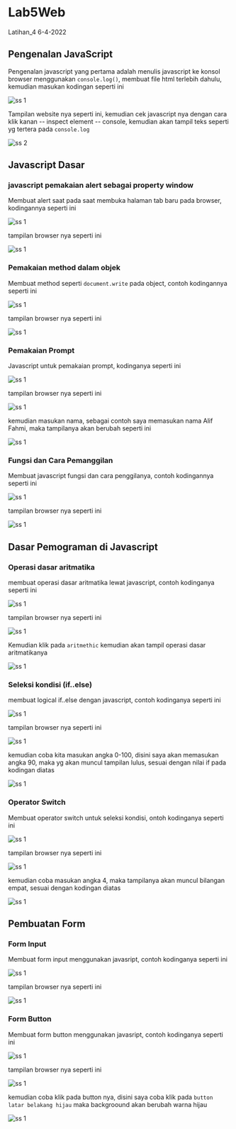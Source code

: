 # Lab5Web
Latihan_4 6-4-2022

## Pengenalan JavaScript
Pengenalan javascript yang pertama adalah menulis javascript ke konsol browser menggunakan `console.log()`, membuat file html terlebih dahulu, kemudian masukan kodingan seperti ini

![ss 1](img/ss1-1.PNG)

Tampilan website nya seperti ini, kemudian cek javascript nya dengan cara klik kanan -- inspect element -- console, kemudian akan tampil teks seperti yg tertera pada `console.log`

![ss 2](img/ss1-2.PNG)

## Javascript Dasar

### javascript pemakaian alert sebagai property window
Membuat alert saat pada saat membuka halaman tab baru pada browser, kodingannya seperti ini

![ss 1](img/ss2-1.PNG)

tampilan browser nya seperti ini

![ss 1](img/ss2-2.PNG)

### Pemakaian method dalam objek
Membuat method seperti `document.write` pada object, contoh kodingannya seperti ini

![ss 1](img/ss3-1.PNG)

tampilan browser nya seperti ini

![ss 1](img/ss3-2.PNG)

### Pemakaian Prompt
Javascript untuk pemakaian prompt, kodinganya seperti ini

![ss 1](img/ss4-1.PNG)

tampilan browser nya seperti ini

![ss 1](img/ss4-2.PNG)

kemudian masukan nama, sebagai contoh saya memasukan nama Alif Fahmi, maka tampilanya akan berubah seperti ini

![ss 1](img/ss4-3.PNG)

### Fungsi dan Cara Pemanggilan
Membuat javascript fungsi dan cara penggilanya, contoh kodingannya seperti ini

![ss 1](img/ss5-1.PNG)

tampilan browser nya seperti ini

![ss 1](img/ss5-2.PNG)

## Dasar Pemograman di Javascript

### Operasi dasar aritmatika
membuat operasi dasar aritmatika lewat javascript, contoh kodinganya seperti ini

![ss 1](img/ss6-1.PNG)

tampilan browser nya seperti ini

![ss 1](img/ss6-2.PNG)

Kemudian klik pada `aritmethic` kemudian akan tampil operasi dasar aritmatikanya

![ss 1](img/ss6-3.PNG)

### Seleksi kondisi (if..else)
membuat logical if..else dengan javascript, contoh kodinganya seperti ini

![ss 1](img/ss7-1.PNG)

tampilan browser nya seperti ini

![ss 1](img/ss7-2.PNG)

kemudian coba kita masukan angka 0-100, disini saya akan memasukan angka 90, maka yg akan muncul tampilan lulus, sesuai dengan nilai if pada kodingan diatas

![ss 1](img/ss7-3.PNG)

### Operator Switch
Membuat operator switch untuk seleksi kondisi, ontoh kodinganya seperti ini

![ss 1](img/ss8-1.PNG)

tampilan browser nya seperti ini

![ss 1](img/ss8-2.PNG)

kemudian coba masukan angka 4, maka tampilanya akan muncul bilangan empat, sesuai dengan kodingan diatas

![ss 1](img/ss8-3.PNG)

## Pembuatan Form

### Form Input
Membuat form input menggunakan javasript, contoh kodinganya seperti ini

![ss 1](img/ss9-1.PNG)

tampilan browser nya seperti ini

![ss 1](img/ss9-2.PNG)

### Form Button
Membuat form button menggunakan javasript, contoh kodinganya seperti ini

![ss 1](img/ss10-1.PNG)

tampilan browser nya seperti ini

![ss 1](img/ss10-2.PNG)

kemudian coba klik pada button nya, disini saya coba klik pada `button latar belakang hijau` maka backgroound akan berubah warna hijau

![ss 1](img/ss10-3.PNG)